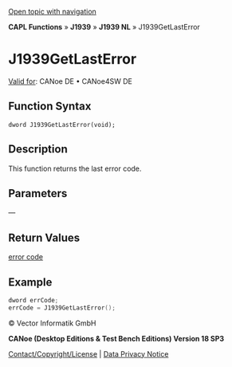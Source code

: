 [Open topic with navigation](../../../../../../CANoeDEFamily.htm#Topics/CAPLFunctions/J1939/J1939NodeLayer/Functions/CAPLfunctionJ1939Getlasterror.md)

**CAPL Functions** » **J1939** » **J1939 NL** » J1939GetLastError

# J1939GetLastError

[Valid for](../../../../Shared/FeatureAvailability.md): CANoe DE • CANoe4SW DE

## Function Syntax

```
dword J1939GetLastError(void);
```

## Description

This function returns the last error code.

## Parameters

—

## Return Values

[error code](../CAPLfunctionsJ1939NLErrorCodes.md)

## Example

```c
dword errCode;
errCode = J1939GetLastError();
```

© Vector Informatik GmbH

**CANoe (Desktop Editions & Test Bench Editions) Version 18 SP3**

[Contact/Copyright/License](../../../../Shared/ContactCopyrightLicense.md) | [Data Privacy Notice](https://www.vector.com/int/en/company/get-info/privacy-policy/)

